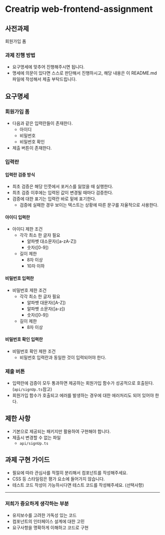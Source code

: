 # Creatrip web-frontend-assignment

## 사전과제

회원가입 폼

### 과제 진행 방법

- 요구명세에 맞추어 진행해주시면 됩니다.
- 명세에 의문이 있다면 스스로 판단해서 진행하시고, 해당 내용은 이 README.md 파일에 작성해서 제출 부탁드립니다.

## 요구명세

### 회원가입 폼

- 다음과 같은 입력란들이 존재한다.
    - 아이디
    - 비밀번호
    - 비밀번호 확인
- 제출 버튼이 존재한다.

### 입력란

#### 입력란 검증 방식

- 최초 검증은 해당 인풋에서 포커스를 잃었을 때 실행한다.
- 최초 검증 이후에는 입력된 값이 변경될 때마다 검증한다.
- 검증에 대한 표기는 입력란 바로 밑에 표기한다.
    - 검증에 실패한 경우 보이는 텍스트는 상황에 따른 문구를 자율적으로 사용한다.

#### 아이디 입력란

- 아이디 제한 조건
    - 각각 최소 한 글자 필요
        - 알파벳 대소문자([a-zA-Z])
        - 숫자([0-9])
    - 길이 제한
        - 8자 이상
        - 10자 이하

#### 비밀번호 입력란

- 비밀번호 제한 조건
    - 각각 최소 한 글자 필요
        - 알파벳 대문자([A-Z])
        - 알파벳 소문자([a-z])
        - 숫자([0-9])
    - 길이 제한
        - 8자 이상

#### 비밀번호 확인 입력란

- 비밀번호 확인 제한 조건
    - 비밀번호 입력란과 동일한 것이 입력되어야 한다.

### 제출 버튼

- 입력란에 검증이 모두 통과하면 제공하는 회원가입 함수가 성공적으로 호출된다. (`api/signUp.ts`참고)
- 회원가입 함수가 호출되고 에러를 발생하는 경우에 대한 에러처리도 되어 있어야 한다.

## 제한 사항

- 기본으로 제공되는 패키지만 활용하여 구현해야 합니다.
- 제출시 변경할 수 없는 파일
  - `api/signUp.ts`

## 과제 구현 가이드

- 필요에 따라 관심사를 적절히 분리해서 컴포넌트를 작성해주세요.
- CSS 등 스타일링은 평가 요소에 들어가지 않습니다.
- 테스트 코드 작성이 가능하시다면 테스트 코드를 작성해주세요. (선택사항)

---

### 저희가 중요하게 생각하는 부분

- 유지보수를 고려한 가독성 있는 코드
- 컴포넌트의 인터페이스 설계에 대한 고민
- 요구사항을 명확하게 이해하고 코드로 구현
